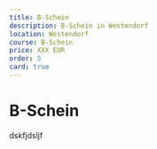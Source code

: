 ```yaml
---
title: B-Schein
description: B-Schein in Westendorf
location: Westendorf
course: B-Schein
price: XXX EUR
order: 5
card: true
---
```


# B-Schein
dskfjdsljf

